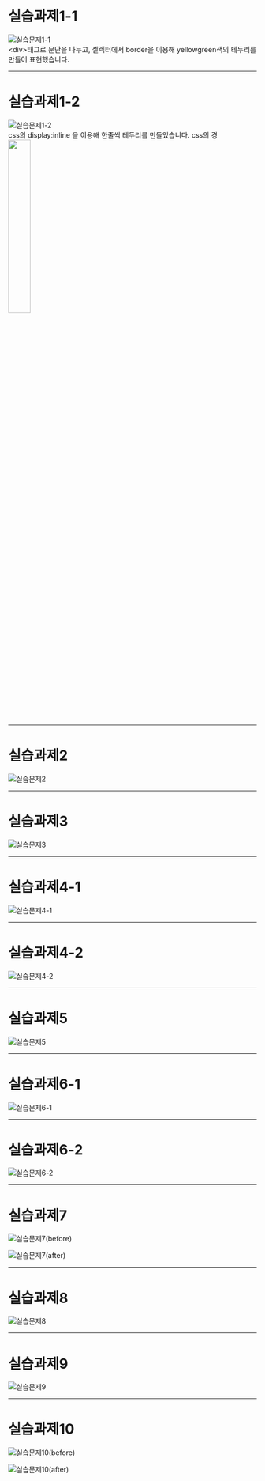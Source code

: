# 실습과제1-1
![실습문제1-1](https://github.com/kim-do-kyun/web_programming_class/assets/70315428/816042d5-8dec-4eea-a210-b8d4c0fc424b)
</br>
&#60;div&#62;태그로 문단을 나누고, 셀렉터에서 border을 이용해 yellowgreen색의 테두리를 만들어 표현했습니다.

---

# 실습과제1-2
![실습문제1-2](https://github.com/kim-do-kyun/web_programming_class/assets/70315428/8fbb5f4c-9cb6-4b5f-b750-d97c4ec68a00)
</br>
css의 display:inline 을 이용해 한줄씩 테두리를 만들었습니다.
css의 경
<img src="https://github.com/kim-do-kyun/web_programming_class/assets/70315428/0dae9348-1ac0-4a1d-9686-80443ec947df" width="30%">


---

# 실습과제2
![실습문제2](https://github.com/kim-do-kyun/web_programming_class/assets/70315428/8f45bd99-f64f-49bc-9700-502414341890)
</br>


---

# 실습과제3
![실습문제3](https://github.com/kim-do-kyun/web_programming_class/assets/70315428/b3db4e46-30be-4dbe-a96d-0073872447a5)
</br>


---

# 실습과제4-1
![실습문제4-1](https://github.com/kim-do-kyun/web_programming_class/assets/70315428/75696940-98a3-47b4-b1ce-9c23c150074a)
</br>


---

# 실습과제4-2
![실습문제4-2](https://github.com/kim-do-kyun/web_programming_class/assets/70315428/481fb63e-d4e3-4a29-895b-6ef2007cf3cc)
</br>


---

# 실습과제5
![실습문제5](https://github.com/kim-do-kyun/web_programming_class/assets/70315428/db4dee5d-44f6-4b11-b760-e151abe125bb)
</br>


---

# 실습과제6-1
![실습문제6-1](https://github.com/kim-do-kyun/web_programming_class/assets/70315428/89b82477-b6af-48ec-8690-e3143a431a2c)
</br>


---

# 실습과제6-2
![실습문제6-2](https://github.com/kim-do-kyun/web_programming_class/assets/70315428/6beed7a9-c6f7-4d91-8251-312c08755f14)
</br>


---

# 실습과제7
![실습문제7(before)](https://github.com/kim-do-kyun/web_programming_class/assets/70315428/fc29a418-f6a3-4dcf-902d-f06bd08b8518)
</br>

![실습문제7(after)](https://github.com/kim-do-kyun/web_programming_class/assets/70315428/08a94bdc-04cb-4c77-8c5e-6c505bdd3ded)
</br>


---

# 실습과제8
![실습문제8](https://github.com/kim-do-kyun/web_programming_class/assets/70315428/7c806bf1-f5e0-4996-a1b4-60e99f9b97ea)
</br>


---

# 실습과제9
![실습문제9](https://github.com/kim-do-kyun/web_programming_class/assets/70315428/68322f57-10e4-4f8b-a32d-b03fa4beb32d)
</br>


---

# 실습과제10
![실습문제10(before)](https://github.com/kim-do-kyun/web_programming_class/assets/70315428/68805775-4d1b-4ab9-a53f-bcc1e8d77a26)


![실습문제10(after)](https://github.com/kim-do-kyun/web_programming_class/assets/70315428/cbcdb948-d7bc-4740-8968-6a34cb360db1)
</br>
